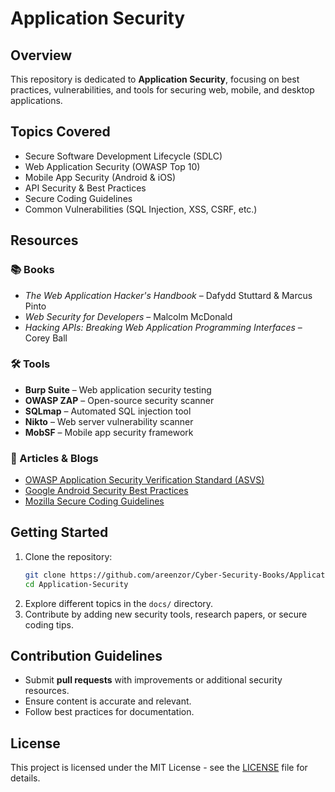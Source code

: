 # Application Security

## Overview
This repository is dedicated to **Application Security**, focusing on best practices, vulnerabilities, and tools for securing web, mobile, and desktop applications.

## Topics Covered
- Secure Software Development Lifecycle (SDLC)
- Web Application Security (OWASP Top 10)
- Mobile App Security (Android & iOS)
- API Security & Best Practices
- Secure Coding Guidelines
- Common Vulnerabilities (SQL Injection, XSS, CSRF, etc.)

## Resources
### 📚 Books
- *The Web Application Hacker's Handbook* – Dafydd Stuttard & Marcus Pinto
- *Web Security for Developers* – Malcolm McDonald
- *Hacking APIs: Breaking Web Application Programming Interfaces* – Corey Ball

### 🛠 Tools
- **Burp Suite** – Web application security testing
- **OWASP ZAP** – Open-source security scanner
- **SQLmap** – Automated SQL injection tool
- **Nikto** – Web server vulnerability scanner
- **MobSF** – Mobile app security framework

### 📖 Articles & Blogs
- [OWASP Application Security Verification Standard (ASVS)](https://owasp.org/www-project-application-security-verification-standard/)
- [Google Android Security Best Practices](https://developer.android.com/security)
- [Mozilla Secure Coding Guidelines](https://infosec.mozilla.org/guidelines/web_security)

## Getting Started
1. Clone the repository:
   ```bash
   git clone https://github.com/areenzor/Cyber-Security-Books/Application-Security.git
   cd Application-Security
   ```
2. Explore different topics in the `docs/` directory.
3. Contribute by adding new security tools, research papers, or secure coding tips.

## Contribution Guidelines
- Submit **pull requests** with improvements or additional security resources.
- Ensure content is accurate and relevant.
- Follow best practices for documentation.

## License
This project is licensed under the MIT License - see the [LICENSE](LICENSE) file for details.
